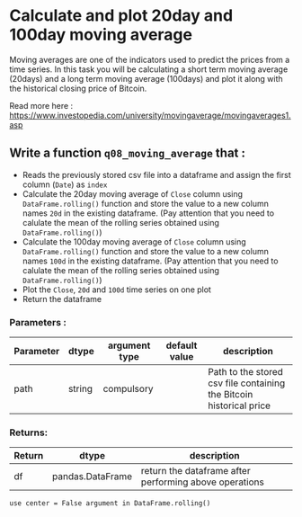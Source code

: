 # Calculate and plot 20day and 100day moving average

Moving averages are one of the indicators used to predict the prices from a time series. In this task you will be calculating a short term moving average (20days) and a long term moving average (100days) and plot it along with the historical closing price of Bitcoin.

Read more here : https://www.investopedia.com/university/movingaverage/movingaverages1.asp

## Write a function `q08_moving_average` that :
- Reads the previously stored csv file into a dataframe and assign the first column (`Date`) as `index`
- Calculate the 20day moving average of `Close` column using `DataFrame.rolling()` function and store the value to a new column names `20d` in the existing dataframe. (Pay attention that you need to calulate the mean of the rolling series obtained using `DataFrame.rolling()`)
- Calculate the 100day moving average of `Close` column using `DataFrame.rolling()` function and store the value to a new column names `100d` in the existing dataframe. (Pay attention that you need to calulate the mean of the rolling series obtained using `DataFrame.rolling()`)
- Plot the `Close`, `20d` and `100d` time series on one plot
- Return the dataframe

### Parameters :
| Parameter | dtype | argument type | default value | description |
| --- | --- | --- | --- | --- |
| path | string | compulsory |  | Path to the stored csv file containing the Bitcoin historical price|

### Returns:
| Return | dtype | description |
| --- | --- | --- |
| df | pandas.DataFrame | return the dataframe after performing above operations|


`use center = False argument in DataFrame.rolling()`